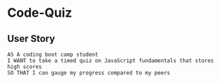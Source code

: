 # Code-Quiz
## User Story
```
AS A coding boot camp student
I WANT to take a timed quiz on JavaScript fundamentals that stores high scores
SO THAT I can gauge my progress compared to my peers
```
